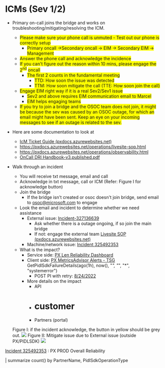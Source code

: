 # ICMs (Sev 1/2)

- Primary on-call joins the bridge and works on troubleshooting/mitigating/resolving the ICM.
    - <span style="background-color:yellow">Please make sure your phone call is unmuted - Test out our phone is correctly setup</span>
        - <span style="background-color:yellow">Primary oncall -&gt;Secondary oncall -&gt; EIM -&gt; Secondary EIM -&gt; Management</span>
    - <span style="background-color:yellow">Answer the phone call and acknowledge the incidence</span>
    - <span style="background-color:yellow">If you can&#39;t figure out the reason within 10 mins, please engage the 2</span><sup style="background-color:yellow">nd</sup> <span style="background-color:yellow">oncall</span>
        - <span style="background-color:yellow">The first 2 counts in the fundamental meeting</span>
            - <span style="background-color:yellow">TTD: How soon the issue was detected</span>
            - <span style="background-color:yellow">TTM: How soon mitigate the call (</span><span style="background-color:yellow">TTE: How soon join the call</span><span style="background-color:yellow">)</span>
    - <span style="background-color:yellow">Engage EIM right way if it is a real Sev2/Sev1 issue</span>
        - <span style="background-color:yellow">Sev2 and above requires EIM communication email to Marcel</span>
        - <span style="background-color:yellow">EIM helps engaging teams</span>
    - <span style="background-color:yellow">If you try to join a bridge and the OSOC team does not join, it might be because the sev was caused by an OSOC outage, for which an email might have been sent. Keep an eye on your incoming messages to see if an outage is related to the sev.</span>
- Here are some documentation to look at
    - [IcM Ticket Guide (pxdocs.azurewebsites.net)](https://pxdocs.azurewebsites.net/operations/icm-ticket-guide.html)
    - https://pxdocs.azurewebsites.net/operations/livesite-sop.html
    - https://pxdocs.azurewebsites.net/operations/observability.html
    - [OnCall DRI Handbook-v3.published.pdf](https://microsoft.sharepoint.com/teams/DRICulturev-Team/Shared%20Documents/Forms/AllItems.aspx?id=%2Fteams%2FDRICulturev%2DTeam%2FShared%20Documents%2FGeneral%2FPublished%20Handbook%2FOnCall%20DRI%20Handbook%2Dv3%2Epublished%2Epdf&amp;parent=%2Fteams%2FDRICulturev%2DTeam%2FShared%20Documents%2FGeneral%2FPublished%20Handbook&amp;p=true)
- Walk through an incident
    - You will receive txt message, email and call
    - Acknowledge in txt message, call or ICM (Refer: Figure I for acknowledge button)
    - Join the bridge
        - If the bridge isn't created or osoc doesn't join bridge, send email to osoc@microsoft.com to engage
    - Look the email and incident to determine whether we need assistance
        - External issue: [Incident-327136639](https://portal.microsofticm.com/imp/v3/incidents/details/327136639/home)
            - Ask whether there is a outage ongoing, if so join the main bridge
            - If not: engage the external team [Livesite SOP (pxdocs.azurewebsites.net)](https://pxdocs.azurewebsites.net/operations/livesite-sop.html)
        - Machine/network issue: [Incident 325492353](https://portal.microsofticm.com/imp/v3/incidents/details/325492353/home)
    - What is the impact?
        - Service side: [PX Len Reliability Dashboard](https://lens.msftcloudes.com/#/dashboard/5dc09589-664c-4f9e-b41e-02bb73b36eab?temp=0&amp;isSample=false&amp;_g=%28ws:e377c266-06a6-4858-9d50-4e24c8d098ed%29)
        - Client side: [PX MetricsAdvisor Alerts - TSG](onenote:#PX%20MetricsAdvisor%20Alerts%20-%20TSG&amp;section-id={7299DEF3-4AB2-4959-A423-5742D6772C8A}&amp;page-id={D3447F71-050B-4B0D-A79F-01479D82B220}&amp;end&amp;base-path=https://microsoft.sharepoint.com/teams/PaymentExperience/SiteAssets/Payment%20Experience/LiveSite/Live-Site-Management.one)
            <span style="background-color:#fffffe">GetPidlSdkFailureDetails(ago(1h), now(), &quot;*&quot;, &quot;*&quot;, &quot;*&quot;, &quot;systemerror&quot;)</span>
            - POST PI with retry:  [8/24/2022](onenote:..\Run-The-Business\Weekly%20Meeting.one#8\24\2022&amp;section-id={664DAC9D-0C43-4865-8813-904B1389E702}&amp;page-id={C8059CE5-9B57-43BD-A2D5-A29B1A254C1C}&amp;end&amp;base-path=https://microsoft.sharepoint.com/teams/PaymentExperience/SiteAssets/Payment%20Experience)
        - More details on the impact
            - API
            - # customer
            - Partners (portal)

    Figure I: if the incident acknowledge, the button in yellow should be grey out.
![](/images/livesite/1-af223af742c34605825d2e9284b61d8d.png)
    Figure II: Mitigate issue due to External issue (outside PX/PIDLSDK)
![](/images/livesite/1-79598a96e6b44ac1b2741512a25fc6f1.png)

[Incident 325492353](https://portal.microsofticm.com/imp/v3/incidents/details/325492353/home) : PX PROD Overall Reliability

<span style="background-color:#fffffe">| summarize count() by PartnerName, PidlSdkOperationType</span>